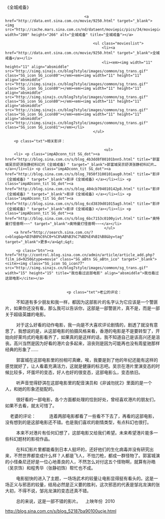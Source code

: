 《全城戒备》

											
										<a href="http://data.ent.sina.com.cn/movie/9250.html" target="_blank"><img src="http://cache.mars.sina.com.cn/nd/dataent/moviepic/pics/34/moviepic_0dbee8c6ea785d10f938c14ffb776e97.jpg" width="200" height="266" alt="全城戒备" title="全城戒备"></a>
										
											<ul class="movieslist">
												<li><a href="http://data.ent.sina.com.cn/movie/9250.html" target="_blank">全城戒备</a></li>
												<li><em><img width="11" height="11" align="absmiddle" src="http://simg.sinajs.cn/blog7style/images/common/sg_trans.gif" class="SG_icon SG_icon80"></em><em><img width="11" height="11" align="absmiddle" src="http://simg.sinajs.cn/blog7style/images/common/sg_trans.gif" class="SG_icon SG_icon80"></em><em><img width="11" height="11" align="absmiddle" src="http://simg.sinajs.cn/blog7style/images/common/sg_trans.gif" class="SG_icon SG_icon80"></em><em><img width="11" height="11" align="absmiddle" src="http://simg.sinajs.cn/blog7style/images/common/sg_trans.gif" class="SG_icon SG_icon80"></em><em><img width="11" height="11" align="absmiddle" src="http://simg.sinajs.cn/blog7style/images/common/sg_trans.gif" class="SG_icon SG_icon81"></em></li>
											</ul>
											
		<p class="txt">相关影评： 
											
												 <ul>
		<li> <p class="impADconn_tit SG_dot"><a href="http://blog.sina.com.cn/s/blog_4b3dd8f80101bnn5.html" title="郭富城吴京舒淇张静初科幻片《全城戒备》" target="_blank">郭富城吴京舒淇张静初科幻片…</a></li><li> <p class="impADconn_tit SG_dot"><a href="http://blog.sina.com.cn/s/blog_7850f3100101aug0.html" title="影评《全城戒备》" target="_blank">影评《全城戒备》</a></li><li> <p class="impADconn_tit SG_dot"><a href="http://blog.sina.com.cn/s/blog_404cb704010142p8.html" title="影评《全城戒备》" target="_blank">影评《全城戒备》</a></li><li> <p class="impADconn_tit SG_dot"><a href="http://blog.sina.com.cn/s/blog_6cd3839d01015ag5.html" title="影评《全城戒备》" target="_blank">影评《全城戒备》</a></li><li> <p class="impADconn_tit SG_dot"><a href="http://blog.sina.com.cn/s/blog_6bc7153c0100yivt.html" title="奥特曼打怪兽啊~~~" target="_blank">奥特曼打怪兽啊~~~</a></li>
												 </ul>
		<a href="http://search.sina.com.cn/?c=blog&q=%D3%B0%C6%C0+%C8%AB%B3%C7%BD%E4%B1%B8&by=tag" target="_blank">更多</a>&gt;&gt;
											 
		 <p class="btn"><a href="http://control.blog.sina.com.cn/admin/article/article_add.php?film_id=9250&type=movie" class="SG_aBtn SG_aBtn_ico" target="_blank"><cite><img class="SG_icon SG_icon77" src="http://simg.sinajs.cn/blog7style/images/common/sg_trans.gif" width="15" height="15" title="我也看过这部电影" align="absmiddle">我也看过这部电影</cite></a>
										
									
                            	<p class="tet">老公的评论： 
 
　　不知道有多少朋友和我一样，都因为这部影片的名字认为它应该是一个警匪片，如果你还没有看，那么我可以告诉你，这部是一部警匪片，真不是，而是一部关于超级英雄的电影。 

 
　　对于这么好看的动作电影，我一向是不大喜欢评论剧情的，剧透了就没有意思了，我想说的是，从这部电影的拍摄风格来看，香港的电影是不是要转型了，开始向好莱坞式的电影看齐了，如果真的是这样的话，我不知道自己是该高兴还是沮丧。高兴当然是因为好看的港片会多起来，沮丧则是因为可能再也没有周星驰那样经典的形象了…… 

 
　　郭富城在这部电影里的扮相可真嫩，唉，我要是到了他的年纪还能有这样的感觉就好了，让人看着充满活力，这就是健康的标志吧。吴京在港片里演变态的时候比较多，坏蛋坏的变态，好人也好的很变态，这部电影么，变态依旧。 

 
　　听声音觉得舒淇在这部电影里的配音演员和《非诚勿扰2》里面的是一个人，和她的形象还挺配的。 

 
　　很好看的一部电影，各个方面都处理的恰到好处，曾经喜欢港片的朋友们，如果不去看，就太可惜了。 

 
 
老婆的评论： 
 
　　连着两部电影都看了一些看不下去了，再看的这部电影，没有想到的是这部电影还不错。也是我们喜欢的剧情类型，有点科幻也很打。 

 
　　本来不对港片有任何幻想了，这部电影又给我们希望。未来希望港片能多一些科幻题材的影视作品。 

 
　　在科幻影片里都能看到日本人挺坏的，还好他们的生化病毒并没有研究出来，不然世界都变成什么样？人都是飞人，不怕刀枪，都成一群怪物了。郭富城演的小怪桑尼还好是一位心地善良的人，不然怎么对付这五个怪物啊，就算有孙皓（吴京饰）和程秀华（张静初饰）帮忙也不成。 

 
　　电影挺快的进入了主题，一场场武术的较量让电影显得挺有看头的。这是一场正义与邪恶的较量，结局必然是正义要的胜利，这次邪恶的代表是邹兆龙演的张大初，不得不说，邹兆龙演的变态还真不错。 

 
　　总的来说，这是一部不错的影片。 
 
上映年份 
2010
                                								
		
http://blog.sina.com.cn/s/blog_52187ba90100ucje.html
